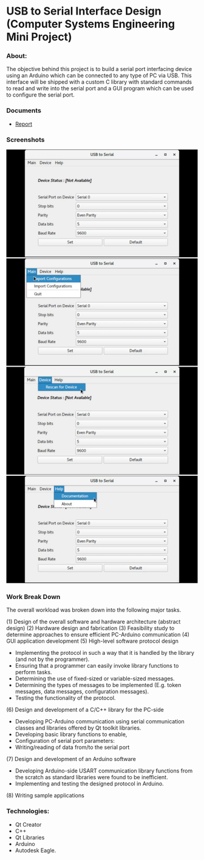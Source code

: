 # USB to Serial Interface Design (Computer Systems Engineering Mini Project)

### About:

The objective behind this project is to build a serial port interfacing device using an Arduino which can be connected to any type of PC via USB. This interface will be shipped with a custom C library with standard commands to read and write into the serial port and a GUI program which can be used to configure the serial port.

### Documents

- [Report](documentation/Project_Report.pdf)

### Screenshots

![Main GUI](documentation/GUI_SS/1_gui.png "GUI")
![Main Menu](documentation/GUI_SS/2_menu_main.png "Main Menu")
![Rescan For Devices](documentation/GUI_SS/3_menu_device_scan.png "Rescan For Devices")
![Help](documentation/GUI_SS/4_menu_help.png "Help")

### Work Break Down

The overall workload was broken down into the following major tasks.

(1) Design of the overall software and hardware architecture (abstract design)
(2) Hardware design and fabrication
(3) Feasibility study to determine approaches to ensure efficient PC-Arduino communication
(4) GUI application development
(5) High-level software protocol design

- Implementing the protocol in such a way that it is handled by the library (and not by the programmer).
- Ensuring that a programmer can easily invoke library functions to perform tasks.
- Determining the use of fixed-sized or variable-sized messages.
- Determining the types of messages to be implemented (E.g. token messages, data messages, configuration messages).
- Testing the functionality of the protocol.

(6) Design and development of a C/C++ library for the PC-side

- Developing PC-Arduino communication using serial communication classes and libraries offered by Qt toolkit libraries.
- Developing basic library functions to enable,
- Configuration of serial port parameters:
- Writing/reading of data from/to the serial port

(7) Design and development of an Arduino software

- Developing Arduino-side USART communication library functions from the scratch as standard libraries were found to be inefficient.
- Implementing and testing the designed protocol in Arduino.

(8) Writing sample applications

### Technologies:

- Qt Creator
- C++
- Qt Libraries
- Arduino
- Autodesk Eagle.
